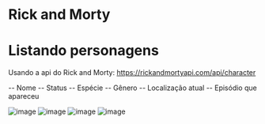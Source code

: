 # Rick and Morty

# Listando personagens

Usando a api do Rick and Morty: https://rickandmortyapi.com/api/character

-- Nome
-- Status
-- Espécie
-- Gênero
-- Localização atual
-- Episódio que apareceu

![image](https://github.com/gabebuenu/rickandmorty/assets/127902855/5bcc4c95-7848-4859-86d9-f351e8f1e26e)
![image](https://github.com/gabebuenu/rickandmorty/assets/127902855/0127e556-ad3d-4fc0-85ce-f2b61f7d842f)
![image](https://github.com/gabebuenu/rickandmorty/assets/127902855/1b1cf614-db3c-448a-b735-8111505b0458)
![image](https://github.com/gabebuenu/rickandmorty/assets/127902855/333edf6e-75d6-4914-96f0-37b5e7ff956d)


